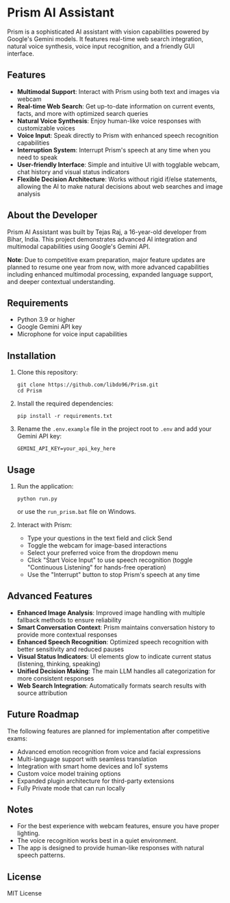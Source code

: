 # Prism AI Assistant

Prism is a sophisticated AI assistant with vision capabilities powered by Google's Gemini models. It features real-time web search integration, natural voice synthesis, voice input recognition, and a friendly GUI interface.

## Features

- **Multimodal Support**: Interact with Prism using both text and images via webcam
- **Real-time Web Search**: Get up-to-date information on current events, facts, and more with optimized search queries
- **Natural Voice Synthesis**: Enjoy human-like voice responses with customizable voices
- **Voice Input**: Speak directly to Prism with enhanced speech recognition capabilities
- **Interruption System**: Interrupt Prism's speech at any time when you need to speak
- **User-friendly Interface**: Simple and intuitive UI with togglable webcam, chat history and visual status indicators
- **Flexible Decision Architecture**: Works without rigid if/else statements, allowing the AI to make natural decisions about web searches and image analysis

## About the Developer

Prism AI Assistant was built by Tejas Raj, a 16-year-old developer from Bihar, India. This project demonstrates advanced AI integration and multimodal capabilities using Google's Gemini API.

**Note**: Due to competitive exam preparation, major feature updates are planned to resume one year from now, with more advanced capabilities including enhanced multimodal processing, expanded language support, and deeper contextual understanding.

## Requirements

- Python 3.9 or higher
- Google Gemini API key
- Microphone for voice input capabilities

## Installation

1. Clone this repository:
   ```
   git clone https://github.com/libdo96/Prism.git
   cd Prism
   ```

2. Install the required dependencies:
   ```
   pip install -r requirements.txt
   ```

3. Rename the `.env.example` file in the project root to `.env` and add your Gemini API key:
   ```
   GEMINI_API_KEY=your_api_key_here
   ```

## Usage

1. Run the application:
   ```
   python run.py
   ```
   or use the `run_prism.bat` file on Windows.

2. Interact with Prism:
   - Type your questions in the text field and click Send
   - Toggle the webcam for image-based interactions
   - Select your preferred voice from the dropdown menu
   - Click "Start Voice Input" to use speech recognition (toggle "Continuous Listening" for hands-free operation)
   - Use the "Interrupt" button to stop Prism's speech at any time

## Advanced Features

- **Enhanced Image Analysis**: Improved image handling with multiple fallback methods to ensure reliability
- **Smart Conversation Context**: Prism maintains conversation history to provide more contextual responses
- **Enhanced Speech Recognition**: Optimized speech recognition with better sensitivity and reduced pauses
- **Visual Status Indicators**: UI elements glow to indicate current status (listening, thinking, speaking)
- **Unified Decision Making**: The main LLM handles all categorization for more consistent responses
- **Web Search Integration**: Automatically formats search results with source attribution

## Future Roadmap

The following features are planned for implementation after competitive exams:
- Advanced emotion recognition from voice and facial expressions
- Multi-language support with seamless translation
- Integration with smart home devices and IoT systems
- Custom voice model training options
- Expanded plugin architecture for third-party extensions
- Fully Private mode that can run locally

## Notes

- For the best experience with webcam features, ensure you have proper lighting.
- The voice recognition works best in a quiet environment.
- The app is designed to provide human-like responses with natural speech patterns.

## License

MIT License 